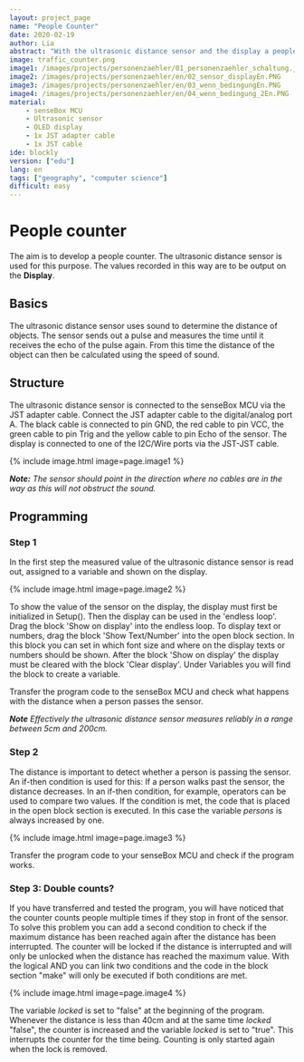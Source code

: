 ```yaml
---
layout: project_page
name: "People Counter"
date: 2020-02-19
author: Lia
abstract: "With the ultrasonic distance sensor and the display a people counter can be built"
image: traffic_counter.png
image1: /images/projects/personenzaehler/01_personenzaehler_schaltung.jpg
image2: /images/projects/personenzaehler/en/02_sensor_displayEn.PNG
image3: /images/projects/personenzaehler/en/03_wenn_bedingungEn.PNG
image4: /images/projects/personenzaehler/en/04_wenn_bedingung_2En.PNG
material:
    - senseBox MCU
    - Ultrasonic sensor
    - OLED display
    - 1x JST adapter cable
    - 1x JST cable
ide: blockly 
version: ["edu"]   
lang: en
tags: ["geography", "computer science"]
difficult: easy
---
```

# People counter

The aim is to develop a people counter. The ultrasonic distance sensor is used for this purpose. The values recorded in this way are to be output on the <b>Display</b>.

## Basics
The ultrasonic distance sensor uses sound to determine the distance of objects. The sensor sends out a pulse and measures the time until it receives the echo of the pulse again. From this time the distance of the object can then be calculated using the speed of sound.

## Structure

The ultrasonic distance sensor is connected to the senseBox MCU via the JST adapter cable. Connect the JST adapter cable to the digital/analog port A. The black cable is connected to pin GND, the red cable to pin VCC, the green cable to pin Trig and the yellow cable to pin Echo of the sensor. The display is connected to one of the I2C/Wire ports via the JST-JST cable. 

{% include image.html image=page.image1 %}

***Note:*** *The sensor should point in the direction where no cables are in the way as this will not obstruct the sound.*

## Programming

### Step 1

In the first step the measured value of the ultrasonic distance sensor is read out, assigned to a variable and shown on the display.

{% include image.html image=page.image2 %}

To show the value of the sensor on the display, the display must first be initialized in Setup(). Then the display can be used in the 'endless loop'.
Drag the block 'Show on display' into the endless loop. To display text or numbers, drag the block 'Show Text/Number' into the open block section. In this block you can set in which font size and where on the display texts or numbers should be shown. After the block 'Show on display' the display must be cleared with the block 'Clear display'. Under Variables you will find the block to create a variable.

Transfer the program code to the senseBox MCU and check what happens with the distance when a person passes the sensor. 

***Note*** *Effectively the ultrasonic distance sensor measures reliably in a range between 5cm and 200cm.*

### Step 2

The distance is important to detect whether a person is passing the sensor. An if-then condition is used for this: If a person walks past the sensor, the distance decreases. 
In an if-then condition, for example, operators can be used to compare two values. If the condition is met, the code that is placed in the open block section is executed. In this case the variable *persons* is always increased by one.   

{% include image.html image=page.image3 %}

Transfer the program code to your senseBox MCU and check if the program works. 

### Step 3: Double counts?

If you have transferred and tested the program, you will have noticed that the counter counts people multiple times if they stop in front of the sensor. To solve this problem you can add a second condition to check if the maximum distance has been reached again after the distance has been interrupted. The counter will be locked if the distance is interrupted and will only be unlocked when the distance has reached the maximum value. With the logical AND you can link two conditions and the code in the block section "make" will only be executed if both conditions are met. 

{% include image.html image=page.image4 %}

The variable *locked* is set to "false" at the beginning of the program. Whenever the distance is less than 40cm and at the same time *locked* "false", the counter is increased and the variable *locked* is set to "true". This interrupts the counter for the time being. Counting is only started again when the lock is removed. 
